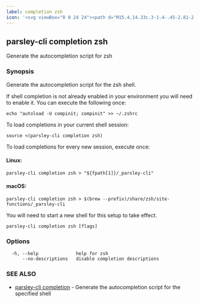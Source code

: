 ```yaml
---
label: completion zsh
icon: '<svg viewBox="0 0 24 24"><path d="M15.4,14.33c.3-1.4-.45-2.81-2.39-3.13l.61-2.88c.87.21,1.17.7,1.19.73,0,0,0-.01,0-.01l1.62-1.04c-.04-.07-.25-.44-.76-.81-.46-.33-1.03-.54-1.67-.65l.08-.36c.1-.48-.21-.87-.69-.87s-.96.39-1.06.87l-.08.36c-2.08.32-3.42,1.73-3.72,3.13s.45,2.81,2.39,3.13l-.61,2.85c-.81-.25-1.25-.78-1.26-.79h0s-1.5,1.24-1.5,1.24c.04.05.84,1.05,2.37,1.34l-.08.37c-.1.48.21.87.69.87s.96-.39,1.06-.87l.08-.36c2.08-.32,3.42-1.73,3.72-3.13ZM10.28,9.67c.12-.55.65-1.12,1.6-1.35l-.58,2.71c-.84-.23-1.14-.81-1.02-1.35ZM12.06,15.68l.58-2.71c.32.09.58.23.76.42.24.25.33.59.26.94-.12.55-.65,1.12-1.6,1.35Z" /></svg>'
---
```

## parsley-cli completion zsh

Generate the autocompletion script for zsh

### Synopsis

Generate the autocompletion script for the zsh shell.

If shell completion is not already enabled in your environment you will need
to enable it.  You can execute the following once:

	echo "autoload -U compinit; compinit" >> ~/.zshrc

To load completions in your current shell session:

	source <(parsley-cli completion zsh)

To load completions for every new session, execute once:

#### Linux:

	parsley-cli completion zsh > "${fpath[1]}/_parsley-cli"

#### macOS:

	parsley-cli completion zsh > $(brew --prefix)/share/zsh/site-functions/_parsley-cli

You will need to start a new shell for this setup to take effect.


```
parsley-cli completion zsh [flags]
```

### Options

```
  -h, --help              help for zsh
      --no-descriptions   disable completion descriptions
```

### SEE ALSO

* [parsley-cli completion](./index.md)	 - Generate the autocompletion script for the specified shell
